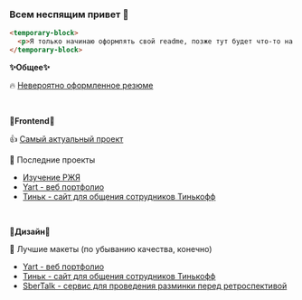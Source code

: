 ### Всем неспящим привет 👋

```html
<temporary-block>
  <p>Я только начинаю оформлять свой readme, позже тут будет что-то на дизайнерском, но пока...</p>
</temporary-block>
```

**✨Общее✨**

🔥 [Невероятно оформленное резюме](https://drive.google.com/file/d/1tQUU9g73IL95DutdqaomdTqQCrHIrLag/view?usp=sharing)

<br/>

**🦄Frontend🦄**

👍 [Самый актуальный проект](https://github.com/IrkaTyman/Production-project-ulbitv)

👀 Последние проекты
- [Изучение РЖЯ](https://github.com/CatDevelop/Teaching-RSL)
- [Yart - веб портфолио](https://github.com/Enot-web-portfolio/Yart)
- [Тиньк - сайт для общения сотрудников Тинькофф](https://github.com/IrkaTyman/Tink)

<br/>

**🔮Дизайн🔮**

🤩 Лучшие макеты (по убыванию качества, конечно)
- [Yart - веб портфолио](https://www.figma.com/file/YujOZPSZlIyObDu1Byro59/Enot--web-studio?type=design&node-id=0%3A1&mode=design&t=v4GmuQDT4YAJ8JQm-1)
- [Тиньк - сайт для общения сотрудников Тинькофф](https://www.figma.com/file/0D265W1dSQy9dNnWzz33Hw/%D0%A2%D0%B8%D0%BD%D1%8C%D0%BA?type=design&node-id=0%3A1&mode=design&t=D9zaActtbBFvagdc-1)
- [SberTalk - сервис для проведения разминки перед ретроспективой](https://www.figma.com/file/znSLYfSezyvtAdLx4s9X0r/Sber-talk--hackaton?type=design&mode=design&t=D9zaActtbBFvagdc-1)



